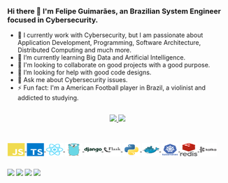 ### Hi there 👋 I'm Felipe Guimarães, an Brazilian System Engineer focused in Cybersecurity.

- 🔭 I currently work with Cybersecurity, but I am passionate about Application Development, Programming, Software Architecture, Distributed Computing and much more.
- 🌱 I’m currently learning Big Data and Artificial Intelligence.
- 🚧 I'm looking to collaborate on good projects with a good purpose.
- 🤔 I’m looking for help with good code designs.
- 💬 Ask me about Cybersecurity issues.
- ⚡ Fun fact: I'm a American Football player in Brazil, a violinist and addicted to studying.

##

<div align="center">
  <a href="https://github.com/fegma59">
  <img height="180em" src="https://github-readme-stats.vercel.app/api?username=fegma59&show_icons=true&theme=dark&include_all_commits=true&count_private=true"/>
  <img height="180em" src="https://github-readme-stats.vercel.app/api/top-langs/?username=fegma59&layout=compact&langs_count=7&theme=dark"/>
</div>

##

<div style="display: inline_block"><br>
  <img align="center" alt="fegma-Js" height="30" width="40" src="https://raw.githubusercontent.com/devicons/devicon/master/icons/javascript/javascript-plain.svg">
  <img align="center" alt="fegma-Ts" height="30" width="40" src="https://raw.githubusercontent.com/devicons/devicon/master/icons/typescript/typescript-plain.svg">
  <img align="center" alt="fegma-React" height="30" width="40" src="https://raw.githubusercontent.com/devicons/devicon/master/icons/react/react-original.svg">
  <img align="center" alt="fegma-Go" height="30" width="40" src="https://github.com/devicons/devicon/blob/master/icons/go/go-original.svg">
  <img align="center" alt="fegma-Django" height="30" width="40" src="https://github.com/devicons/devicon/blob/master/icons/django/django-plain-wordmark.svg">
   <img align="center" alt="fegma-Django" height="30" width="40" src="https://github.com/devicons/devicon/blob/master/icons/flask/flask-original-wordmark.svg">
  <img align="center" alt="fegma-Python" height="30" width="40" src="https://raw.githubusercontent.com/devicons/devicon/master/icons/python/python-original.svg">
  <img align="center" alt="fegma-Docker" height="30" width="40" src="https://github.com/devicons/devicon/blob/master/icons/docker/docker-original.svg">
  <img align="center" alt="fegma-Kubernets" height="30" width="40" src="https://github.com/devicons/devicon/blob/master/icons/kubernetes/kubernetes-plain-wordmark.svg">
  <img align="center" alt="fegma-Redis" height="30" width="40" src="https://github.com/devicons/devicon/blob/master/icons/redis/redis-original-wordmark.svg">
  <img align="center" alt="fegma-Kafka" height="30" width="40" src="https://github.com/devicons/devicon/blob/master/icons/apachekafka/apachekafka-original-wordmark.svg">
</div>

##

<div> 
  <a href="https://www.youtube.com/channel/UCGW2FL3fMvmM6XhVyJp4Y1g" target="_blank"><img src="https://img.shields.io/badge/YouTube-FF0000?style=for-the-badge&logo=youtube&logoColor=white" target="_blank"></a>
  <a href="https://instagram.com/felipeguimaraes.io" target="_blank"><img src="https://img.shields.io/badge/-Instagram-%23E4405F?style=for-the-badge&logo=instagram&logoColor=white" target="_blank"></a>
  <a href = "mailto:felipegatefy@gmail.com"><img src="https://img.shields.io/badge/-Gmail-%23333?style=for-the-badge&logo=gmail&logoColor=white" target="_blank"></a>
  <a href="https://www.linkedin.com/in/fgui" target="_blank"><img src="https://img.shields.io/badge/-LinkedIn-%230077B5?style=for-the-badge&logo=linkedin&logoColor=white" target="_blank"></a> 
</div>
